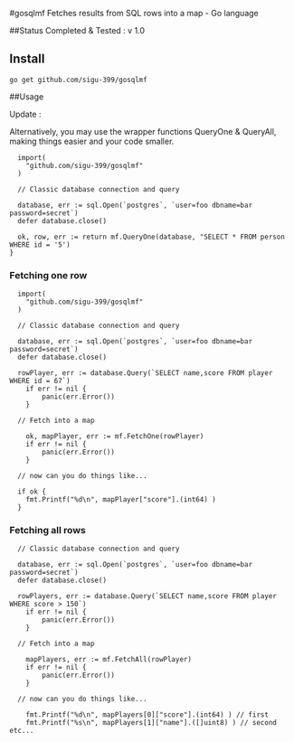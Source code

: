 #gosqlmf
Fetches results from SQL rows into a map - Go language

##Status
Completed & Tested : v 1.0

## Install
```
go get github.com/sigu-399/gosqlmf
```

##Usage

Update :

Alternatively, you may use the wrapper functions QueryOne & QueryAll, making things easier and your code smaller.

```
  import(
  	"github.com/sigu-399/gosqlmf"
  )

  // Classic database connection and query 

  database, err := sql.Open(`postgres`, `user=foo dbname=bar password=secret`)
  defer database.close()

  ok, row, err := return mf.QueryOne(database, "SELECT * FROM person WHERE id = '5')
}
```

### Fetching one row
```
  import(
  	"github.com/sigu-399/gosqlmf"
  )

  // Classic database connection and query 

  database, err := sql.Open(`postgres`, `user=foo dbname=bar password=secret`)
  defer database.close()
	
  rowPlayer, err := database.Query(`SELECT name,score FROM player WHERE id = 67`)
	if err != nil {
		panic(err.Error())
	}

  // Fetch into a map
  
	ok, mapPlayer, err := mf.FetchOne(rowPlayer)
	if err != nil {
		panic(err.Error())
	}
  
  // now can you do things like...
  
  if ok {
    fmt.Printf("%d\n", mapPlayer["score"].(int64) )
  }
```

### Fetching all rows
```
  // Classic database connection and query 

  database, err := sql.Open(`postgres`, `user=foo dbname=bar password=secret`)
  defer database.close()
	
  rowPlayers, err := database.Query(`SELECT name,score FROM player WHERE score > 150`)
	if err != nil {
		panic(err.Error())
	}

  // Fetch into a map
  
	mapPlayers, err := mf.FetchAll(rowPlayer)
	if err != nil {
		panic(err.Error())
	}
  
  // now can you do things like...
  
    fmt.Printf("%d\n", mapPlayers[0]["score"].(int64) ) // first
    fmt.Printf("%s\n", mapPlayers[1]["name"].([]uint8) ) // second etc...
```
